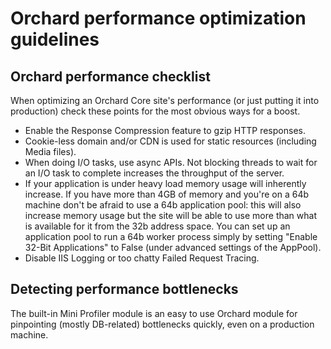 # Orchard performance optimization guidelines



## Orchard performance checklist

When optimizing an Orchard Core site's performance (or just putting it into production) check these points for the most obvious ways for a boost.

- Enable the Response Compression feature to gzip HTTP responses.
- Cookie-less domain and/or CDN is used for static resources (including Media files).
- When doing I/O tasks, use async APIs. Not blocking threads to wait for an I/O task to complete increases the throughput of the server.
- If your application is under heavy load memory usage will inherently increase. If you have more than 4GB of memory and you're on a 64b machine don't be afraid to use a 64b application pool: this will also increase memory usage but the site will be able to use more than what is available for it from the 32b address space. You can set up an application pool to run a 64b worker process simply by setting "Enable 32-Bit Applications" to False (under advanced settings of the AppPool).
- Disable IIS Logging or too chatty Failed Request Tracing.


## Detecting performance bottlenecks

The built-in Mini Profiler module is an easy to use Orchard module for pinpointing (mostly DB-related) bottlenecks quickly, even on a production machine.